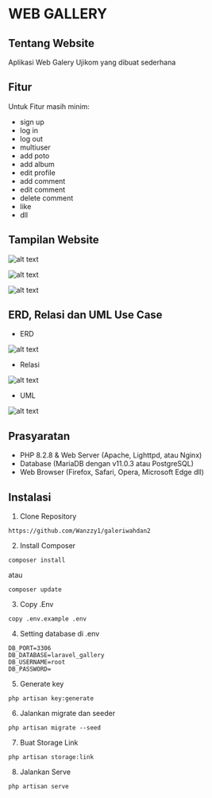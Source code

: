 # WEB GALLERY

## Tentang Website

Aplikasi Web Galery Ujikom yang dibuat sederhana

## Fitur

Untuk Fitur masih minim:
- sign up
- log in
- log out
- multiuser
- add poto
- add album
- edit profile
- add comment
- edit comment
- delete comment
- like
- dll

## Tampilan Website

![alt text](https://github.com/mayangmonika/mayang_gallery/blob/main/public/1.jpeg?raw=true)

![alt text](https://github.com/mayangmonika/mayang_gallery/blob/main/public/2.jpeg?raw=true)

![alt text](https://github.com/mayangmonika/mayang_gallery/blob/main/public/3.jpeg?raw=true)
## ERD, Relasi dan UML Use Case

- ERD

![alt text](https://github.com/mayangmonika/mayang_gallery/blob/main/public/4.jpeg?raw=true)

- Relasi

![alt text](https://github.com/mayangmonika/mayang_gallery/blob/main/public/5.jpeg?raw=true)

- UML

![alt text](https://github.com/mayangmonika/mayang_gallery/blob/main/public/6.jpeg?raw=true)

## Prasyaratan

- PHP 8.2.8 & Web Server (Apache, Lighttpd, atau Nginx)
- Database (MariaDB dengan v11.0.3 atau PostgreSQL)
- Web Browser (Firefox, Safari, Opera, Microsoft Edge dll)

## Instalasi
1. Clone Repository
```
https://github.com/Wanzzy1/galeriwahdan2
```

2. Install Composer
```
composer install
```
atau
```
composer update
```

3. Copy .Env
```
copy .env.example .env
```

4. Setting database di .env
```
DB_PORT=3306
DB_DATABASE=laravel_gallery
DB_USERNAME=root
DB_PASSWORD=
```

5. Generate key
```
php artisan key:generate
```

6. Jalankan migrate dan seeder
```
php artisan migrate --seed
```

7. Buat Storage Link
```
php artisan storage:link
```

8. Jalankan Serve
```
php artisan serve
```

